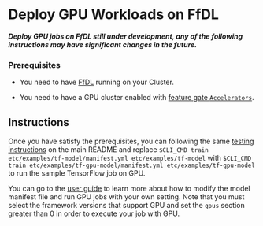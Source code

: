# Deploy GPU Workloads on FfDL

***Deploy GPU jobs on FfDL still under development, any of the following instructions may have significant changes in the future.***

### Prerequisites

* You need to have [FfDL](../README.md#5-detailed-installation-instructions) running on your Cluster.

* You need to have a GPU cluster enabled with [feature gate `Accelerators`](https://kubernetes.io/docs/tasks/manage-gpus/scheduling-gpus/).

## Instructions

Once you have satisfy the prerequisites, you can following the same [testing instructions](../README.md#6-detailed-testing-instructions) on the main README and replace `$CLI_CMD train etc/examples/tf-model/manifest.yml etc/examples/tf-model` with `$CLI_CMD train etc/examples/tf-gpu-model/manifest.yml etc/examples/tf-gpu-model` to run the sample TensorFlow job on GPU.

You can go to the [user guide](user-guide.md) to learn more about how to modify the model manifest file and run GPU jobs with your own setting. Note that you must select the framework versions that support GPU and set the `gpus` section greater than 0 in order to execute your job with GPU.
